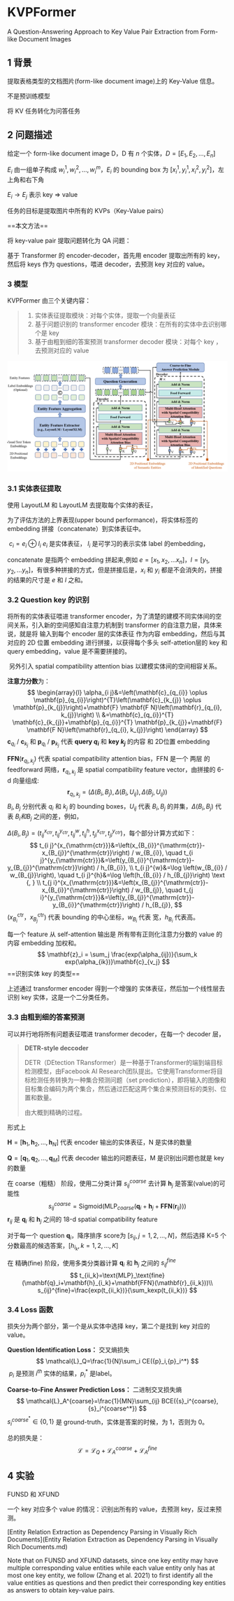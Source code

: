 # KVPFormer

A Question-Answering Approach to Key Value Pair Extraction from Form-like Document Images

## 1 背景 

提取表格类型的文档图片(form-like document image)上的 Key-Value 信息。

不是预训练模型

将 KV 任务转化为问答任务



## 2 问题描述

给定一个 form-like document image D，D 有 $n$ 个实体，$D = [E_1,E_2,...,E_n]$ 

$E_i$ 由一组单子构成 $w_i^1, w_i^2, ... ,w_i^m$，$E_i$ 的 bounding box 为 $[x_i^1,y_i^1,x_i^2,y_i^2]$，左上角和右下角

$E_i\longrightarrow E_j$ 表示 key => value

任务的目标是提取图片中所有的 KVPs（Key-Value pairs）



==本文方法== 

将 key-value pair 提取问题转化为 QA 问题：

基于 Transformer 的 encoder-decoder，首先用 encoder 提取出所有的 key，然后将 keys 作为 questions，喂进 decoder，去预测 key 对应的 value。



### 3 模型

KVPFormer 由三个关键内容：

> 1. 实体表征提取模块：对每个实体，提取一个向量表征
> 2. 基于问题识别的 transformer encoder 模块：在所有的实体中去识别哪个是 key
> 3. 基于由粗到细的答案预测 transformer decoder 模块：对每个 key ，去预测对应的 value

![image-20230419152821156](note_images\image-20230419152821156.png)



### 3.1 实体表征提取

使用 LayoutLM 和 LayoutLM 去提取每个实体的表征，

为了评估方法的上界表现(upper bound performance)，将实体标签的 embedding 拼接（concatenate）到实体表征中。

​        $c_i=e_i\oplus l_i$      $e_i$ 是实体表征， $l_i$ 是可学习的表示实体 label 的embedding，

concatenate 是指两个 embedding 拼起来,例如 $e=[x_1,x_2,...x_n]$，$l=[y_1,y_2,...y_n]$，有很多种拼接的方式，但是拼接后是，$x_i$ 和 $y_i$ 都是不会消失的，拼接的结果的尺寸是 $e$ 和 $l$ 之和。



### 3.2 Question key 的识别

   将所有的实体表征喂进 transformer encoder，为了清楚的建模不同实体间的空间关系，引入新的空间感知自注意力机制到 transformer 的自注意力层，具体来说，就是将 输入到每个 encoder 层的实体表征 作为内容 embedding，然后与其对应的 2D 位置 embedding 进行拼接，以获得每个多头 self-attetion层的 key 和 query embedding，value 是不需要拼接的。

​    另外引入 spatial compatibility attention bias 以建模实体间的空间相容关系。

**注意力分数**为：
$$
\begin{array}{l}
\alpha_{i j}&=\left(\mathbf{c}_{q_{i}} \oplus \mathbf{p}_{q_{i}}\right)^{T}\left(\mathbf{c}_{k_{j}} \oplus \mathbf{p}_{k_{j}}\right)+\mathbf{F} \mathbf{F N}\left(\mathbf{r}_{q_{i}, k_{j}}\right) \\
&=\mathbf{c}_{q_{i}}^{T} \mathbf{c}_{k_{j}}+\mathbf{p}_{q_{i}}^{T} \mathbf{p}_{k_{j}}+\mathbf{F} \mathbf{F N}\left(\mathbf{r}_{q_{i}, k_{j}}\right)
\end{array}
$$
$\mathbf{c}_{q_{i}}\ / \ \mathbf{c}_{k_{j}}$ 和 $\mathbf{p}_{q_{i}}\ / \ \mathbf{p}_{k_{j}}$ 代表 **query $q_i$** 和 **key $k_j$** 的内容 和 2D位置 embedding

$\mathbf{F} \mathbf{F N}\left(\mathbf{r}_{q_{i}, k_{j}}\right)$ 代表 spatial compatibility attention bias，FFN 是一个 两层 的 feedforward 网络，$\mathbf{r}_{q_{i}, k_{j}}$ 是 spatial compatibility feature vector，由拼接的 6-d 向量组成:
$$
\mathbf{r}_{q_{i}, k_{j}}=\left(\Delta\left(B_{i}, B_{j}\right), \Delta\left(B_{i}, U_{i j}\right), \Delta\left(B_{j}, U_{i j}\right)\right)
$$
$B_{i}, B_{j}$ 分别代表 $q_i$ 和 $k_j$ 的 bounding boxes，$U_{ij}$ 代表 $B_{i}, B_{j}$ 的并集，$\Delta\left(B_{i}, B_{j}\right)$ 代表 $B_{i} 和 B_{j}$ 之间的差，例如，

$\Delta\left(B_{i}, B_{j}\right)=(t_{ij}^{x_{ctr}},t_{ij}^{y_{ctr}},t_{ij}^{w},t_{ij}^{h},t_{ji}^{x_{ctr}},t_{ji}^{y_{ctr}})$，每个部分计算方式如下：
$$
t_{i j}^{x_{\mathrm{ctr}}}&=\left(x_{B_{i}}^{\mathrm{ctr}}-x_{B_{j}}^{\mathrm{ctr}}\right) / w_{B_{i}}, \quad t_{i j}^{y_{\mathrm{ctr}}}&=\left(y_{B_{i}}^{\mathrm{ctr}}-y_{B_{j}}^{\mathrm{ctr}}\right) / h_{B_{i}}, \\
t_{i j}^{w}&=\log \left(w_{B_{i}} / w_{B_{j}}\right), \quad t_{i j}^{h}&=\log \left(h_{B_{i}} / h_{B_{j}}\right) \text {, } \\
t_{j i}^{x_{\mathrm{ctr}}}&=\left(x_{B_{j}}^{\mathrm{ctr}}-x_{B_{i}}^{\mathrm{ctr}}\right) / w_{B_{j}}, \quad t_{j i}^{y_{\mathrm{ctr}}}&=\left(y_{B_{j}}^{\mathrm{ctr}}-y_{B_{i}}^{\mathrm{ctr}}\right) / h_{B_{j}},
$$
$\left(x_{B_{i}}^{\mathrm{ctr}}，x_{B_{j}}^{\mathrm{ctr}}\right)$ 代表 bounding 的中心坐标，$w_{B_i}$ 代表 宽，$h_{B_i}$ 代表高。

每一个 feature 从 self-attention 输出是 所有带有正则化注意力分数的 value 的内容 embedding 加权和。
$$
\mathbf{z}_i = \sum_j \frac{exp(\alpha_{ij})}{\sum_k exp(\alpha_{ik})}\mathbf{c}_{v_j}
$$
==识别实体 key 的类型== 

上述通过 transformer encoder 得到一个增强的 实体表征，然后加一个线性层去识别 key 实体，这是一个二分类任务。



### 3.3 由粗到细的答案预测

可以并行地将所有问题表征喂进 transformer decoder，在每一个 decoder 层，

> **DETR-style deccoder** 
>
> DETR（DEtection TRansformer）是一种基于Transformer的端到端目标检测模型，由Facebook AI Research团队提出。它使用Transformer将目标检测任务转换为一种集合预测问题（set prediction），即将输入的图像和目标集合编码为两个集合，然后通过匹配这两个集合来预测目标的类别、位置和数量。
>
> 由大概到精确的过程。



形式上

$\mathbf{H}=[\mathbf{h}_1,\mathbf{h}_2,...,\mathbf{h}_N]$ 代表 encoder 输出的实体表征，N 是实体的数量

$\mathbf{Q}=[\mathbf{q}_1,\mathbf{q}_2,...,\mathbf{q}_M]$ 代表 decoder 输出的问题表征，M 是识别出问题也就是 key 的数量

在 coarse（粗糙） 阶段，使用二分类计算 $s_{ij}^{coarse}$ 去计算 $\mathbf{h}_j$ 是答案(value)的可能性
$$
s_{ij}^{coarse}=\text{Sigmoid}(\text{MLP}_{coarse}(\mathbf{q}_i+\mathbf{h}_j+\mathbf{FFN}(\mathbf{r}_{ij})))
$$
$\mathbf{r}_{ij}$ 是 $\mathbf{q}_i$ 和 $\mathbf{h}_j$ 之间的 18-d spatial compatibility feature



对于每一个 question $\mathbf{q}_i$，降序排序 score为 $[s_{ij},j=1,2,...,N]$，然后选择 K=5 个分数最高的候选答案，$[h_{i_k},k=1,2,...,K]$ 

在 精确(fine) 阶段，使用多类分类器计算 $\mathbf{q}_i$ 和 $\mathbf{h}_j$ 之间的 $s_{ij}^{fine}$ 
$$
t_{ii_k}=\text{MLP}_\text{fine}(\mathbf{q}_i+\mathbf{h}_{i_k}+\mathbf{FFN}(\mathbf{r}_{ii_k}))\\
s_{ij}^{fine}=\frac{exp(t_{ii_k})}{\sum_kexp(t_{ii_k})}
$$

### 3.4 Loss 函数

损失分为两个部分，第一个是从实体中选择 key，第二个是找到 key 对应的 value。



**Question Identification Loss：** 交叉熵损失
$$
\mathcal{L}_Q=\frac{1}{N}\sum_i CE({p}_i,{p}_i^*)
$$
​    $p_i$ 是预测 $i^{th}$ 实体的结果，$p_i^*$ 是label。



**Coarse-to-Fine Answer Prediction Loss：** 二进制交叉损失熵
$$
\mathcal{L}_A^{coarse}=\frac{1}{MN}\sum_{ij} BCE({s}_i^{coarse},{s}_i^{coarse^*})
$$
${s}_i^{coarse^*}\in \{0,1\}$ 是 ground-truth，实体是答案的时候，为 1，否则为 0。

总的损失是：
$$
\mathcal{L}=\mathcal{L}_Q+\mathcal{L}_A^{coarse}+\mathcal{L}_A^{fine}
$$


## 4 实验

FUNSD 和 XFUND



一个 key 对应多个 value 的情况：识别出所有的 value，去预测 key，反过来预测。

[Entity Relation Extraction as Dependency Parsing in Visually Rich Documents](Entity Relation Extraction as Dependency Parsing in Visually Rich Documents.md)

Note that on FUNSD and XFUND datasets, since one key entity may have multiple corresponding value entities while each value entity only has at most one key entity, we follow (Zhang et al. 2021) to first identify all the value entities as questions and then predict their corresponding key entities as answers to obtain key-value pairs.













